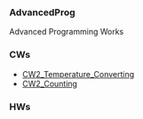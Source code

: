 ### AdvancedProg
Advanced Programming Works

### CWs
- [CW2_Temperature_Converting](https://halilibrahimkozen.github.io/AdvancedProg/converting.html)
- [CW2_Counting](https://halilibrahimkozen.github.io/AdvancedProg/Counting.html)

### HWs
